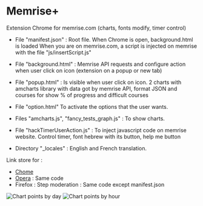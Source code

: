 # Memrise+
Extension Chrome for memrise.com (charts, fonts modify, timer control)

* File "manifest.json" : Root file. When Chrome is open, background.html is loaded
When you are on memrise.com, a script is injected on memrise with the file "js/insertScript.js"

* File "background.html" : Memrise API requests and configure action when user click on icon (extension on a popup or new tab)

* File "popup.html" : Is visible when user click on icon. 2 charts with amcharts library with data got by memrise API, format JSON and courses for show % of progress and difficult courses

* File "option.html" To activate the options that the user wants.

* Files "amcharts.js", "fancy_tests_graph.js" : To show charts.

* File "hackTimerUserAction.js"  : To inject javascript code on memrise website. Control timer, font hebrew with its button, help me button

* Directory "_locales" : English and French translation.

Link store for :
* [Chome](https://chrome.google.com/webstore/detail/memrise%2B/hmpiegnknhdokbhnifbpgbbfkeddbdfh)
* [Opera](https://addons.opera.com/fr/extensions/details/memrise/) : Same code
* Firefox : Step moderation : Same code except manifest.json

![Chart points by day](https://lh3.googleusercontent.com/LfPNZILAHbZALWeIrCUj8aXCONg2sGEIQ1-UUId_P-edhXCo04siuQs7w4vLv03-9FaWOLbgqyI=s640-h400-e365-rw)
![Chart points by hour](https://lh3.googleusercontent.com/vlOO4KR9isxVR8x3tijhk-xsxmAjruR7e2sP6_BUyu5Ci6D5sbCMacrzrJkQg4AIE1QIxbz3Zw=s640-h400-e365-rw)
